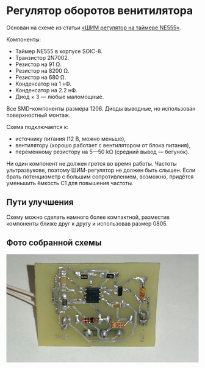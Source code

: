 # Регулятор оборотов венитилятора

Основан на схеме из статьи [«ШИМ регулятор на таймере NE555»](http://easyelectronics.ru/shim-regulyator-na-tajmere-ne555.html).

Компоненты:

- Таймер NE555 в корпусе SOIC-8.
- Транзистор 2N7002.
- Резистор на 91 Ω.
- Резистор на 8200 Ω.
- Резистор на 680 Ω.
- Конденсатор на 1 нФ.
- Конденсатор на 2.2 нФ.
- Диод × 3 — любые маломощные.

Все SMD-компоненты размера 1206. Диоды выводные, но использован поверхностный монтаж.

Схема подключается к:

- источнику питания (12 В, можно меньше),
- вентилятору (хорошо работает с вентилятором от блока питания),
- переменному резистору на 5—50 kΩ (средний вывод — бегунок).

Ни один компонент не должен грется во время работы. Частоты ультразвукове, поэтому ШИМ-регулятор не должен быть слышен. Если брать потенциометр с большим сопротивлением, возможно, придётся уменьшить ёмкость C1 для повышения частоты.

## Пути улучшения

Схему можно сделать намного более компактной, разместив компоненты ближе друг к другу и использовав размер 0805.

## Фото собранной схемы
![Собранная схема](photo.jpg)
